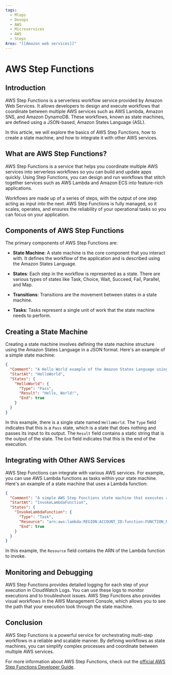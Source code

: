 ```yaml
---
tags:
  - Mlops
  - Devops
  - AWS
  - Microservices
  - AWS
  - Steps
Area: "[[Amazon web services]]"
---
```


# AWS Step Functions

## Introduction

AWS Step Functions is a serverless workflow service provided by Amazon Web
 Services. It allows developers to design and execute workflows that coordinate
  between multiple AWS services such as AWS Lambda, Amazon SNS, and Amazon
   DynamoDB. These workflows, known as state machines, are defined using a
    JSON-based, Amazon States Language (ASL).

In this article, we will explore the basics of AWS Step Functions, how to
 create a state machine, and how to integrate it with other AWS services.

## What are AWS Step Functions? <a name="what-are-aws-step-functions"></a>

AWS Step Functions is a service that helps you coordinate multiple AWS services
 into serverless workflows so you can build and update apps quickly. Using Step
  Functions, you can design and run workflows that stitch together services
   such as AWS Lambda and Amazon ECS into feature-rich applications.

Workflows are made up of a series of steps, with the output of one step acting
 as input into the next. AWS Step Functions is fully managed, so it scales,
  operates, and ensures the reliability of your operational tasks so you can
   focus on your application.

## Components of AWS Step Functions <a name="components-of-aws-step-functions"></a>

The primary components of AWS Step Functions are:

* **State Machine**: A state machine is the core component that you interact
   with. It defines the workflow of the application and is described using the
    Amazon States Language.

* **States**: Each step in the workflow is represented as a state. There are
   various types of states like Task, Choice, Wait, Succeed, Fail, Parallel,
    and Map.

* **Transitions**: Transitions are the movement between states in a state
   machine.

* **Tasks**: Tasks represent a single unit of work that the state machine needs
   to perform.

## Creating a State Machine <a name="creating-a-state-machine"></a>

Creating a state machine involves defining the state machine structure using
 the Amazon States Language in a JSON format. Here's an example of a simple
  state machine:

```json
{
  "Comment": "A Hello World example of the Amazon States Language using a Pass state",
  "StartAt": "HelloWorld",
  "States": {
    "HelloWorld": {
      "Type": "Pass",
      "Result": "Hello, World!",
      "End": true
    }
  }
}
```

In this example, there is a single state named `HelloWorld`. The `Type` field
 indicates that this is a `Pass` state, which is a state that does nothing and
  passes its input to its output. The `Result` field contains a static string
   that is the output of the state. The `End` field indicates that this is the
    end of the execution.

## Integrating with Other AWS Services <a name="integrating-with-other-aws-services"></a>

AWS Step Functions can integrate with various AWS services. For example, you
 can use AWS Lambda functions as tasks within your state machine. Here's an
  example of a state machine that uses a Lambda function:

```json
{
  "Comment": "A simple AWS Step Functions state machine that executes a Lambda function",
  "StartAt": "InvokeLambdaFunction",
  "States": {
    "InvokeLambdaFunction": {
      "Type": "Task",
      "Resource": "arn:aws:lambda:REGION:ACCOUNT_ID:function:FUNCTION_NAME",
      "End": true
    }
  }
}
```

In this example, the `Resource` field contains the ARN of the Lambda function
 to invoke.

## Monitoring and Debugging <a name="monitoring-and-debugging"></a>

AWS Step Functions provides detailed logging for each step of your execution in
 CloudWatch Logs. You can use these logs to monitor executions and to
  troubleshoot issues. AWS Step Functions also provides visual workflows in the
   AWS Management Console, which allows you to see the path that your execution
    took through the state machine.

## Conclusion <a name="conclusion"></a>

AWS Step Functions is a powerful service for orchestrating multi-step workflows
 in a reliable and scalable manner. By defining workflows as state machines,
  you can simplify complex processes and coordinate between multiple AWS services.

For more information about AWS Step Functions, check out the
 [official AWS Step Functions Developer Guide](https://docs.aws.amazon.com/step-functions/latest/dg/welcome.html).
